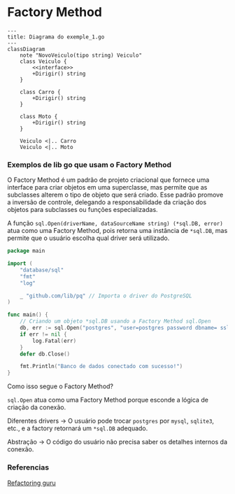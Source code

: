 # Factory Method

```mermaid
---
title: Diagrama do exemple_1.go
---
classDiagram
    note "NovoVeiculo(tipo string) Veiculo"
    class Veiculo {
        <<interface>>
        +Dirigir() string
    }

    class Carro {
        +Dirigir() string
    }

    class Moto {
        +Dirigir() string
    }

    Veiculo <|.. Carro
    Veiculo <|.. Moto

```

### Exemplos de lib go que usam o Factory Method

O Factory Method é um padrão de projeto criacional que fornece uma interface para criar objetos em uma superclasse, mas permite que as subclasses alterem o tipo de objeto que será criado. Esse padrão promove a inversão de controle, delegando a responsabilidade da criação dos objetos para subclasses ou funções especializadas.

A função `sql.Open(driverName, dataSourceName string) (*sql.DB, error)` atua como uma Factory Method, pois retorna uma instância de `*sql.DB`, mas permite que o usuário escolha qual driver será utilizado.

```go
package main

import (
    "database/sql"
    "fmt"
    "log"

    _ "github.com/lib/pq" // Importa o driver do PostgreSQL
)

func main() {
    // Criando um objeto *sql.DB usando a Factory Method sql.Open
    db, err := sql.Open("postgres", "user=postgres password dbname= sslmode=disable")
    if err != nil {
        log.Fatal(err)
    }
    defer db.Close()

    fmt.Println("Banco de dados conectado com sucesso!")
}

```

Como isso segue o Factory Method?

`sql.Open` atua como uma Factory Method porque esconde a lógica de criação da conexão.

Diferentes drivers → O usuário pode trocar `postgres` por `mysql`, `sqlite3`, etc., e a factory retornará um `*sql.DB` adequado.

Abstração → O código do usuário não precisa saber os detalhes internos da conexão.

### Referencias

[Refactoring guru](https://refactoring.guru/pt-br/design-patterns/factory-method)
